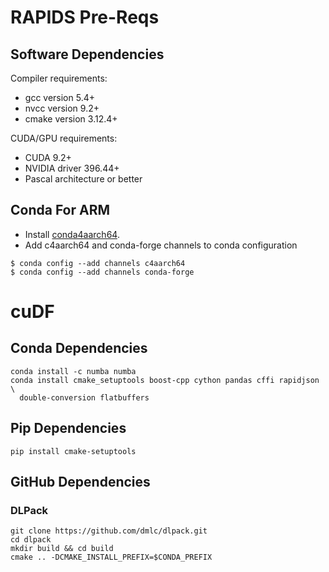 # RAPIDS Pre-Reqs
## Software Dependencies
Compiler requirements:

* gcc version 5.4+
* nvcc version 9.2+
* cmake version 3.12.4+

CUDA/GPU requirements:

* CUDA 9.2+
* NVIDIA driver 396.44+
* Pascal architecture or better

## Conda For ARM
* Install [conda4aarch64](https://github.com/jjhelmus/conda4aarch64/releases).
* Add c4aarch64 and conda-forge channels to conda configuration
```
$ conda config --add channels c4aarch64
$ conda config --add channels conda-forge
```

# cuDF
## Conda Dependencies
```
conda install -c numba numba
conda install cmake_setuptools boost-cpp cython pandas cffi rapidjson \
  double-conversion flatbuffers
```

## Pip Dependencies
```
pip install cmake-setuptools
```

## GitHub Dependencies
### DLPack
```
git clone https://github.com/dmlc/dlpack.git
cd dlpack
mkdir build && cd build
cmake .. -DCMAKE_INSTALL_PREFIX=$CONDA_PREFIX
```
